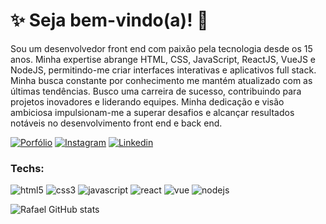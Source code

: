 # :sparkles: Seja bem-vindo(a)! :vulcan_salute:
  <p align="left">
Sou um desenvolvedor front end com paixão pela
tecnologia desde os 15 anos. Minha expertise abrange
HTML, CSS, JavaScript, ReactJS, VueJS e NodeJS,
permitindo-me criar interfaces interativas e aplicativos full
stack. Minha busca constante
por conhecimento me mantém atualizado com as últimas
tendências. Busco uma carreira de sucesso, contribuindo
para projetos inovadores e liderando equipes. Minha
dedicação e visão ambiciosa impulsionam-me a superar
desafios e alcançar resultados notáveis no
desenvolvimento front end e back end.
  </p>

[![Porfólio](https://img.shields.io/badge/Portf%C3%B3lio-1414b8?style=for-the-badge&logo=travis&logoColor=white)](https://vittorrafael.github.io/)
[![Instagram](https://img.shields.io/badge/Instagram-E4405F?style=for-the-badge&logo=instagram&logoColor=white)](https://www.instagram.com/_rafaelsales11/)
[![Linkedin](https://img.shields.io/badge/LinkedIn-0077B5?style=for-the-badge&logo=linkedin&logoColor=white)](https://www.linkedin.com/in/vittor-rafael-pinho-sales-295049224/)

### Techs:

![html5](https://img.shields.io/badge/HTML5-E34F26?style=for-the-badge&logo=html5&logoColor=white)
![css3](https://img.shields.io/badge/CSS3-1572B6?style=for-the-badge&logo=css3&logoColor=white)
![javascript](https://img.shields.io/badge/JavaScript-323330?style=for-the-badge&logo=javascript&logoColor=F7DF1E)
![react](https://img.shields.io/badge/React-20232A?style=for-the-badge&logo=react&logoColor=61DAFB)
![vue](https://img.shields.io/badge/Vue-20232A?style=for-the-badge&logo=vue&logoColor=2E8B57)
![nodejs](https://img.shields.io/badge/Node%20js-339933?style=for-the-badge&logo=nodedotjs&logoColor=white)

![Rafael GitHub stats](https://github-readme-stats.vercel.app/api?username=vittorRafael&show_icons=true&theme=radical)
